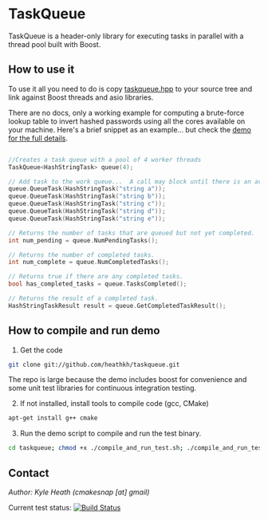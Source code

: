 TaskQueue
===================
TaskQueue is a header-only library for executing tasks in parallel with a thread pool built with Boost. 

How to use it
-----

To use it all you need to do is copy [taskqueue.hpp](https://github.com/heathkh/taskqueue/blob/master/taskqueue.hpp) to your source tree and link against Boost threads and asio libraries.

There are no docs, only a working example for computing a brute-force lookup table to invert hashed passwords using all the cores available on your machine.  Here's a brief snippet as an example... but check the [demo for the full details](https://github.com/heathkh/taskqueue/blob/master/test_taskqueue.cpp).

```CPP

//Creates a task queue with a pool of 4 worker threads
TaskQueue<HashStringTask> queue(4);

// Add task to the work queue...  A call may block until there is an available thread in the pool to accept the task.
queue.QueueTask(HashStringTask("string a"));
queue.QueueTask(HashStringTask("string b"));
queue.QueueTask(HashStringTask("string c"));
queue.QueueTask(HashStringTask("string d"));
queue.QueueTask(HashStringTask("string e"));

// Returns the number of tasks that are queued but not yet completed.
int num_pending = queue.NumPendingTasks();

// Returns the number of completed tasks.
int num_complete = queue.NumCompletedTasks();

// Returns true if there are any completed tasks.
bool has_completed_tasks = queue.TasksCompleted();

// Returns the result of a completed task.  
HashStringTaskResult result = queue.GetCompletedTaskResult();

```

How to compile and run demo
-------------------------
1. Get the code
````bash
git clone git://github.com/heathkh/taskqueue.git
````
The repo is large because the demo includes boost for convenience and some unit test libraries for continuous integration testing.

2. If not installed, install tools to compile code (gcc, CMake)
````bash
apt-get install g++ cmake
````   

3. Run the demo script to compile and run the test binary.
````bash
cd taskqueue; chmod +x ./compile_and_run_test.sh; ./compile_and_run_test.sh 
````   

Contact
------
*Author: Kyle Heath (cmakesnap [at] gmail)*  

Current test status: [![Build Status](https://travis-ci.org/heathkh/taskqueue.png)](https://travis-ci.org/heathkh/taskqueue)
